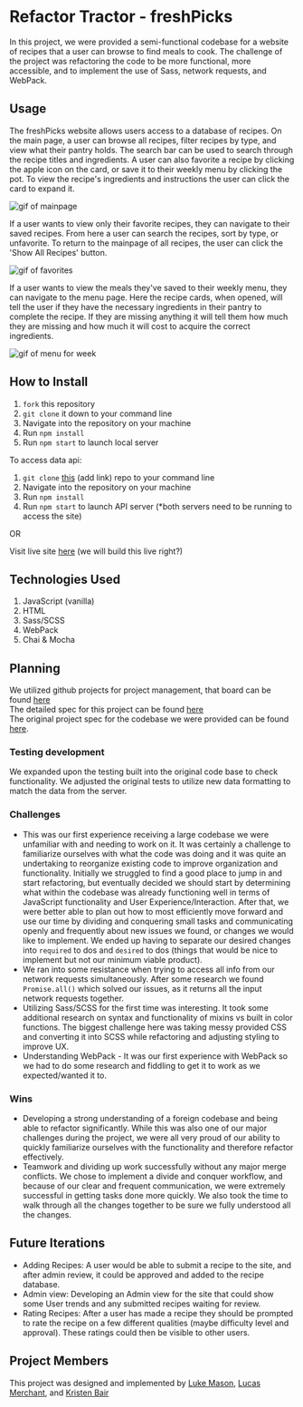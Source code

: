 # Refactor Tractor - freshPicks
In this project, we were provided a semi-functional codebase for a website of recipes that a user can browse to find meals to cook. The challenge of the project was refactoring the code to be more functional, more accessible, and to implement the use of Sass, network requests, and WebPack.

## Usage
The freshPicks website allows users access to a database of recipes. On the main page, a user can browse all recipes, filter recipes by type, and view what their pantry holds. The search bar can be used to search through the recipe titles and ingredients. A user can also favorite a recipe by clicking the apple icon on the card, or save it to their weekly menu by clicking the pot. To view the recipe's ingredients and instructions the user can click the card to expand it.
  
![gif of mainpage]()

If a user wants to view only their favorite recipes, they can navigate to their saved recipes. From here a user can search the recipes, sort by type, or unfavorite. To return to the mainpage of all recipes, the user can click the 'Show All Recipes' button.

![gif of favorites]()

If a user wants to view the meals they've saved to their weekly menu, they can navigate to the menu page. Here the recipe cards, when opened, will tell the user if they have the necessary ingredients in their pantry to complete the recipe. If they are missing anything it will tell them how much they are missing and how much it will cost to acquire the correct ingredients. 

![gif of menu for week]()


## How to Install
1. `fork` this repository
2. `git clone` it down to your command line
3. Navigate into the repository on your machine
4. Run `npm install`
5. Run `npm start` to launch local server

To access data api: 
1. `git clone` [this]() (add link) repo to your command line
2. Navigate into the repository on your machine
3. Run `npm install` 
4. Run `npm start` to launch API server (*both servers need to be running to access the site)

OR

Visit live site [here]() (we will build this live right?)

## Technologies Used
1. JavaScript (vanilla)
2. HTML
3. Sass/SCSS
3. WebPack
4. Chai & Mocha

## Planning
We utilized github projects for project management, that board can be found [here](https://github.com/LukeMason33/refactor-tractor/projects/1) <br>
The detailed spec for this project can be found [here](https://frontend.turing.io/projects/module-2/refactor-tractor-wc.html) <br>
The original project spec for the codebase we were provided can be found [here](https://frontend.turing.io/projects/whats-cookin.html).

### Testing development
We expanded upon the testing built into the original code base to check functionality. We adjusted the original tests to utilize new data formatting to match the data from the server. 

### Challenges
* This was our first experience receiving a large codebase we were unfamiliar with and needing to work on it. It was certainly a challenge to familiarize ourselves with what the code was doing and it was quite an undertaking to reorganize existing code to improve organization and functionality. Initially we struggled to find a good place to jump in and start refactoring, but eventually decided we should start by determining what within the codebase was already functioning well in terms of JavaScript functionality and User Experience/Interaction. After that, we were better able to plan out how to most efficiently move forward and use our time by dividing and conquering small tasks and communicating openly and frequently about new issues we found, or changes we would like to implement. We ended up having to separate our desired changes into `required` to dos and `desired` to dos (things that would be nice to implement but not our minimum viable product).
* We ran into some resistance when trying to access all info from our network requests simultaneously. After some research we found `Promise.all()` which solved our issues, as it returns all the input network requests together. 
* Utilizing Sass/SCSS for the first time was interesting. It took some additional research on syntax and functionality of mixins vs built in color functions. The biggest challenge here was taking messy provided CSS and converting it into SCSS while refactoring and adjusting styling to improve UX.
* Understanding WebPack - It was our first experience with WebPack so we had to do some research and fiddling to get it to work as we expected/wanted it to. 

### Wins
* Developing a strong understanding of a foreign codebase and being able to refactor significantly. While this was also one of our major challenges during the project, we were all very proud of our ability to quickly familiarize ourselves with the functionality and therefore refactor effectively. 
* Teamwork and dividing up work successfully without any major merge conflicts. We chose to implement a divide and conquer workflow, and because of our clear and frequent communication, we were extremely successful in getting tasks done more quickly. We also took the time to walk through all the changes together to be sure we fully understood all the changes. 

## Future Iterations
* Adding Recipes: A user would be able to submit a recipe to the site, and after admin review, it could be approved and added to the recipe database. 
* Admin view: Developing an Admin view for the site that could show some User trends and any submitted recipes waiting for review. 
* Rating Recipes: After a user has made a recipe they should be prompted to rate the recipe on a few different qualities (maybe difficulty level and approval). These ratings could then be visible to other users.

## Project Members
This project was designed and implemented by [Luke Mason](https://github.com/LukeMason33), [Lucas Merchant](https://github.com/lbmerchant93), and [Kristen Bair](https://github.com/kristenmb)
